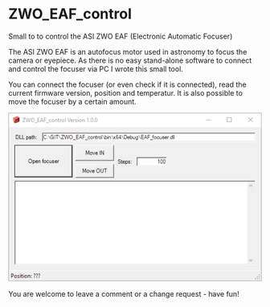 # ZWO_EAF_control

Small to to control the ASI ZWO EAF (Electronic Automatic Focuser)

The ASI ZWO EAF is an autofocus motor used in astronomy to focus the camera or eyepiece.
As there is no easy stand-alone software to connect and control the focuser via PC I wrote this small tool.

You can connect the focuser (or even check if it is connected), read the current firmware version, position and temperatur.
It is also possible to move the focuser by a certain amount.

![Screenshot](screenshot.png)

You are welcome to leave a comment or a change request - have fun!

